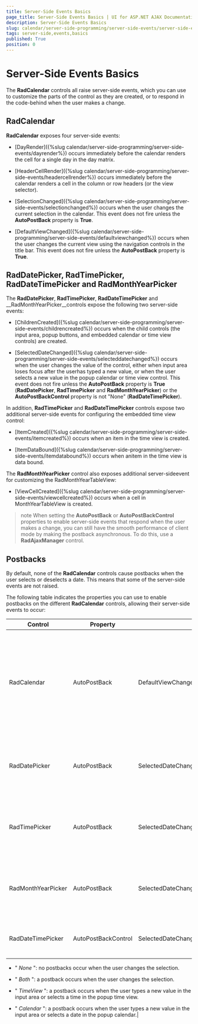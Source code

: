 ```yaml
---
title: Server-Side Events Basics
page_title: Server-Side Events Basics | UI for ASP.NET AJAX Documentation
description: Server-Side Events Basics
slug: calendar/server-side-programming/server-side-events/server-side-events-basics
tags: server-side,events,basics
published: True
position: 0
---
```


# Server-Side Events Basics



The __RadCalendar__ controls all raise server-side events, which you can use to customize the parts of the control as they are created, or to respond in the code-behind when the user makes a change.

## RadCalendar

__RadCalendar__ exposes four server-side events:

* [DayRender]({%slug calendar/server-side-programming/server-side-events/dayrender%}) occurs immediately before the calendar renders the cell for a single day in the day matrix.

* [HeaderCellRender]({%slug calendar/server-side-programming/server-side-events/headercellrender%}) occurs immediately before the calendar renders a cell in the column or row headers (or the view selector).

* [SelectionChanged]({%slug calendar/server-side-programming/server-side-events/selectionchanged%}) occurs when the user changes the current selection in the calendar. This event does not fire unless the __AutoPostBack__ property is __True__.

* [DefaultViewChanged]({%slug calendar/server-side-programming/server-side-events/defaultviewchanged%}) occurs when the user changes the current view using the navigation controls in the title bar. This event does not fire unless the __AutoPostBack__ property is __True__.

## RadDatePicker, RadTimePicker, RadDateTimePicker and RadMonthYearPicker

The __RadDatePicker__, __RadTimePicker__, __RadDateTimePicker__ and __RadMonthYearPicker__controls expose the following two server-side events:

* [ChildrenCreated]({%slug calendar/server-side-programming/server-side-events/childrencreated%}) occurs when the child controls (the input area, popup buttons, and embedded calendar or time view controls) are created.

* [SelectedDateChanged]({%slug calendar/server-side-programming/server-side-events/selecteddatechanged%}) occurs when the user changes the value of the control, either when input area loses focus after the userhas typed a new value, or when the user selects a new value in the popup calendar or time view control. This event does not fire unless the __AutoPostBack__ property is __True__ (__RadDatePicker__, __RadTimePicker__ and __RadMonthYearPicker__) or the __AutoPostBackControl__ property is not "None" (__RadDateTimePicker__).

In addition, __RadTimePicker__ and __RadDateTimePicker__ controls expose two additional server-side events for configuring the embedded time view control:

* [ItemCreated]({%slug calendar/server-side-programming/server-side-events/itemcreated%}) occurs when an item in the time view is created.

* [ItemDataBound]({%slug calendar/server-side-programming/server-side-events/itemdatabound%}) occurs when anitem in the time view is data bound.

The __RadMonthYearPicker__ control also exposes additional server-sideevent for customizing the RadMonthYearTableView:

* [ViewCellCreated]({%slug calendar/server-side-programming/server-side-events/viewcellcreated%}) occurs when a cell in MonthYearTableView is created.

>note When setting the __AutoPostBack__ or __AutoPostBackControl__ properties to enable server-side events that respond when the user makes a change, you can still have the smooth performance of client mode by making the postback asynchronous. To do this, use a __RadAjaxManager__ control.
>


## Postbacks

By default, none of the __RadCalendar__ controls cause postbacks when the user selects or deselects a date. This means that some of the server-side events are not raised.

The following table indicates the properties you can use to enable postbacks on the different __RadCalendar__ controls, allowing their server-side events to occur:


| Control | Property | Events | Comments |
| ------ | ------ | ------ | ------ |
|RadCalendar|AutoPostBack|DefaultViewChangedSelectionChanged|When __AutoPostBack__ is __true__ , a postback occurs both when the user changes the selection and when the user clicks on a navigation control to change the view.|
|RadDatePicker|AutoPostBack|SelectedDateChangedDateInput.TextChanged|When __AutoPostBack__ is __true__ , a postback only occurs when the user changes the selected date.|
|RadTimePicker|AutoPostBack|SelectedDateChangedDateInput.TextChanged|When __AutoPostBack__ is __true__ , a postback occurs when the user changes the selected time.|
|RadMonthYearPicker|AutoPostBack|SelectedDateChangedDateInput.TextChanged|When __AutoPostBack__ is __true__ , a postback only occurs when the user changes the selected date.|
|RadDateTimePicker|AutoPostBackControl|SelectedDateChangedDateInput.TextChanged| __AutoPostBack__ can have any of the following values:

* " *None* ": no postbacks occur when the user changes the selection.

* " *Both* ": a postback occurs when the user changes the selection.

* " *TimeView* ": a postback occurs when the user types a new value in the input area or selects a time in the popup time view.

* " *Calendar* ": a postback occurs when the user types a new value in the input area or selects a date in the popup calendar.|
